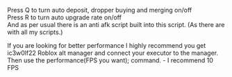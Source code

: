 Press Q to turn auto deposit, dropper buying and merging on/off		          
Press R to turn auto upgrade rate on/off        
And as per usual there is an anti afk script built into this script. (As there are with all my scripts.)

If you are looking for better performance I highly recommend you get ic3w0lf22 Roblox alt manager and connect your executor to the manager.		
Then use the performance(FPS you want); command. - I recommend 10 FPS
